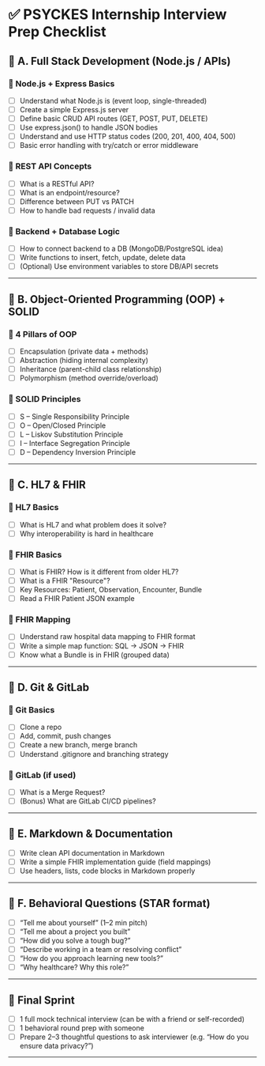 # ✅ PSYCKES Internship Interview Prep Checklist

## 🚀 A. Full Stack Development (Node.js / APIs)
### 🔹 Node.js + Express Basics
- [ ] Understand what Node.js is (event loop, single-threaded)
- [ ] Create a simple Express.js server
- [ ] Define basic CRUD API routes (GET, POST, PUT, DELETE)
- [ ] Use express.json() to handle JSON bodies
- [ ] Understand and use HTTP status codes (200, 201, 400, 404, 500)
- [ ] Basic error handling with try/catch or error middleware

### 🔹 REST API Concepts
- [ ] What is a RESTful API?
- [ ] What is an endpoint/resource?
- [ ] Difference between PUT vs PATCH
- [ ] How to handle bad requests / invalid data

### 🔹 Backend + Database Logic
- [ ] How to connect backend to a DB (MongoDB/PostgreSQL idea)
- [ ] Write functions to insert, fetch, update, delete data
- [ ] (Optional) Use environment variables to store DB/API secrets

---

## 🚀 B. Object-Oriented Programming (OOP) + SOLID
### 🔹 4 Pillars of OOP
- [ ] Encapsulation (private data + methods)
- [ ] Abstraction (hiding internal complexity)
- [ ] Inheritance (parent-child class relationship)
- [ ] Polymorphism (method override/overload)

### 🔹 SOLID Principles
- [ ] S – Single Responsibility Principle
- [ ] O – Open/Closed Principle
- [ ] L – Liskov Substitution Principle
- [ ] I – Interface Segregation Principle
- [ ] D – Dependency Inversion Principle

---

## 🚀 C. HL7 & FHIR
### 🔹 HL7 Basics
- [ ] What is HL7 and what problem does it solve?
- [ ] Why interoperability is hard in healthcare

### 🔹 FHIR Basics
- [ ] What is FHIR? How is it different from older HL7?
- [ ] What is a FHIR "Resource"?
- [ ] Key Resources: Patient, Observation, Encounter, Bundle
- [ ] Read a FHIR Patient JSON example

### 🔹 FHIR Mapping
- [ ] Understand raw hospital data mapping to FHIR format
- [ ] Write a simple map function: SQL → JSON → FHIR
- [ ] Know what a Bundle is in FHIR (grouped data)

---

## 🚀 D. Git & GitLab
### 🔹 Git Basics
- [ ] Clone a repo
- [ ] Add, commit, push changes
- [ ] Create a new branch, merge branch
- [ ] Understand .gitignore and branching strategy

### 🔹 GitLab (if used)
- [ ] What is a Merge Request?
- [ ] (Bonus) What are GitLab CI/CD pipelines?

---

## 🚀 E. Markdown & Documentation
- [ ] Write clean API documentation in Markdown
- [ ] Write a simple FHIR implementation guide (field mappings)
- [ ] Use headers, lists, code blocks in Markdown properly

---

## 🚀 F. Behavioral Questions (STAR format)
- [ ] “Tell me about yourself” (1–2 min pitch)
- [ ] “Tell me about a project you built”
- [ ] “How did you solve a tough bug?”
- [ ] “Describe working in a team or resolving conflict”
- [ ] “How do you approach learning new tools?”
- [ ] “Why healthcare? Why this role?”

---

## 🎯 Final Sprint
- [ ] 1 full mock technical interview (can be with a friend or self-recorded)
- [ ] 1 behavioral round prep with someone
- [ ] Prepare 2–3 thoughtful questions to ask interviewer (e.g. “How do you ensure data privacy?”)

---

